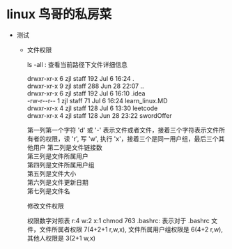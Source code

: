 # linux 鸟哥的私房菜
* 测试

    * 文件权限  
    
        ls -all : 查看当前路径下文件详细信息  
        
        drwxr-xr-x  6 zjl  staff  192 Jul  6 16:24 .  
        drwxr-xr-x  9 zjl  staff  288 Jun 28 22:07 ..  
        drwxr-xr-x  6 zjl  staff  192 Jul  6 16:10 .idea  
        -rw-r--r--  1 zjl  staff   71 Jul  6 16:24 learn_linux.MD  
        drwxr-xr-x  4 zjl  staff  128 Jul  6 13:30 leetcode  
        drwxr-xr-x  4 zjl  staff  128 Jun 28 23:22 swordOffer  
        
        第一列第一个字符 'd' 或 '-' 表示文件或者文件，接着三个字符表示文件所有者的权限，读 'r', 写 'w', 执行 'x'，接着三个是同一用户组，最后三个其他用户
        第二列是文件链接数  
        第三列是文件所属用户  
        第四列是文件所属用户组  
        第五列是文件大小  
        第六列是文件更新日期  
        第七列是文件名  
        
        修改文件权限
        
        权限数字对照表 r:4 w:2 x:1
        chmod 763 .bashrc: 表示对于 .bashrc 文件，文件所属者权限 7(4+2+1 r,w,x), 文件所属用户组权限是 6(4+2 r,w), 其他人权限是 3(2+1 w,x)
        
         
        
        
